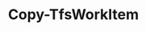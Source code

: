 ﻿---
title: Copy-TfsWorkItem
breadcrumbs: [ "WorkItem" ]
parent: "WorkItem"
description: "Creates a copy of a work item, optionally changing its type."
remarks: "Use this cmdlet to create a copy of a work item (using its latest saved state/revision data) that is of the specified work item type. By default, the copy retains the same type of the original work item, unless the Type argument is specified"
parameterSets: 
  "_All_": [ Collection, DestinationProject, IncludeAttachments, IncludeLinks, NewType, Passthru, Project, WorkItem ] 
  "__AllParameterSets":  
    WorkItem: 
      type: "object"  
      position: "0"  
      required: true  
    Collection: 
      type: "object"  
    DestinationProject: 
      type: "object"  
    IncludeAttachments: 
      type: "SwitchParameter"  
    IncludeLinks: 
      type: "SwitchParameter"  
    NewType: 
      type: "object"  
    Passthru: 
      type: "string"  
    Project: 
      type: "object" 
parameters: 
  - name: "WorkItem" 
    description: "Specifies a work item. Valid values are the work item ID or an instance of Microsoft.TeamFoundation.WorkItemTracking.WebApi.Models.WorkItem." 
    required: true 
    globbing: false 
    pipelineInput: "true (ByValue)" 
    position: 0 
    type: "object" 
    aliases: [ id ] 
  - name: "id" 
    description: "Specifies a work item. Valid values are the work item ID or an instance of Microsoft.TeamFoundation.WorkItemTracking.WebApi.Models.WorkItem.This is an alias of the WorkItem parameter." 
    required: true 
    globbing: false 
    pipelineInput: "true (ByValue)" 
    position: 0 
    type: "object" 
    aliases: [ id ] 
  - name: "NewType" 
    description: "Specifies the type of the new work item. When omitted, the type of the original work item is preserved." 
    globbing: false 
    type: "object" 
  - name: "IncludeAttachments" 
    description: "Creates a duplicate of all attachments present in the source work item and adds them to the new work item." 
    globbing: false 
    type: "SwitchParameter" 
    defaultValue: "False" 
  - name: "IncludeLinks" 
    description: "Creates a copy of all links present in the source work item and adds them to the new work item. Only the links are copied; linked artifacts themselves are not copied. In other words, both the original and the copy work items point to the same linked artifacts." 
    globbing: false 
    type: "SwitchParameter" 
    defaultValue: "False" 
  - name: "DestinationProject" 
    description: "Specifies the team project where the work item will be copied into. When omitted, the copy will be created in the same team project of the source work item." 
    globbing: false 
    type: "object" 
  - name: "Project" 
    description: "Specifies the source team project from where the work item will be copied. When omitted, it defaults to the team project of the piped work item (if any), or to the connection set by Connect-TfsTeamProject." 
    globbing: false 
    type: "object" 
  - name: "Collection" 
    description: "Specifies the URL to the Team Project Collection or Azure DevOps Organization to connect to, a TfsTeamProjectCollection object (Windows PowerShell only), or a VssConnection object. You can also connect to an Azure DevOps Services organizations by simply providing its name instead of the full URL. For more details, see the Get-TfsTeamProjectCollection cmdlet. When omitted, it defaults to the connection set by Connect-TfsTeamProjectCollection (if any)." 
    globbing: false 
    type: "object" 
  - name: "Passthru" 
    description: "Returns the results of the command. It takes one of the following values: Original (returns the original work item), Copy (returns the newly created work item copy) or None." 
    globbing: false 
    type: "string" 
    defaultValue: "Copy"
inputs: 
  - type: "System.Object" 
    description: "Specifies a work item. Valid values are the work item ID or an instance of Microsoft.TeamFoundation.WorkItemTracking.WebApi.Models.WorkItem."
outputs: 
  - type: "Microsoft.TeamFoundation.WorkItemTracking.WebApi.Models.WorkItem" 
    description: 
notes: 
relatedLinks: 
  - text: "Online Version:" 
    uri: "https://tfscmdlets.dev/Cmdlets/WorkItem/Copy-TfsWorkItem"
aliases: 
examples: 
---

